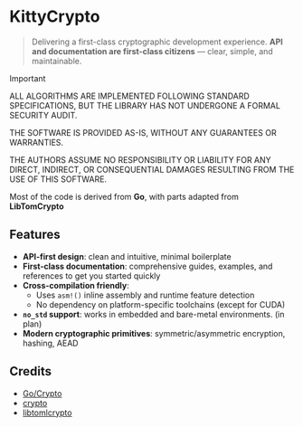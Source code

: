 # KittyCrypto

> Delivering a first-class cryptographic development experience.
> **API and documentation are first-class citizens** — clear, simple, and maintainable.

> [!IMPORTANT]
> ALL ALGORITHMS ARE IMPLEMENTED FOLLOWING STANDARD SPECIFICATIONS, BUT THE LIBRARY HAS NOT UNDERGONE A FORMAL SECURITY AUDIT.
>
> THE SOFTWARE IS PROVIDED AS-IS, WITHOUT ANY GUARANTEES OR WARRANTIES.
>
> THE AUTHORS ASSUME NO RESPONSIBILITY OR LIABILITY FOR ANY DIRECT, INDIRECT, OR CONSEQUENTIAL DAMAGES RESULTING FROM THE USE OF THIS SOFTWARE.

Most of the code is derived from **Go**, with parts adapted from **LibTomCrypto**

## Features

* **API-first design**: clean and intuitive, minimal boilerplate
* **First-class documentation**: comprehensive guides, examples, and references to get you started quickly
* **Cross-compilation friendly**:
  * Uses `asm!()` inline assembly and runtime feature detection
  * No dependency on platform-specific toolchains (except for CUDA)
* **`no_std` support**: works in embedded and bare-metal environments. (in plan)
* **Modern cryptographic primitives**: symmetric/asymmetric encryption, hashing, AEAD

## Credits

- [Go/Crypto](https://github.com/golang/go/tree/master/src/crypto)
- [crypto](https://github.com/golang/crypto)
- [libtomlcrypto](https://github.com/libtom/libtomcrypt)

